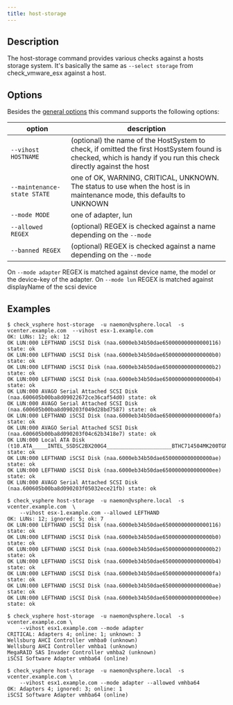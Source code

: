```yaml
---
title: host-storage
---
```


## Description

The host-storage command provides various checks against a hosts storage system.
It's basically the same as `--select storage` from check\_vmware\_esx against a
host.

## Options

Besides the [general options](../../general-options/) this command supports the following
options:

| option | description |
|---|---|
| `--vihost HOSTNAME` | (optional) the name of the HostSystem to check, if omitted the first HostSystem found is checked, which is handy if you run this check directly against the host |
| `--maintenance-state STATE` | one of OK, WARNING, CRITICAL, UNKNOWN. The status to use when the host is in maintenance mode, this defaults to UNKNOWN |
| `--mode MODE` | one of adapter, lun |
| `--allowed REGEX` | (optional) REGEX is checked against a name depending on the `--mode` |
| `--banned REGEX` | (optional) REGEX is checked against a name depending on the `--mode` |

On `--mode adapter` REGEX is matched against device name, the model or the device-key of the adapter.
On `--mode lun` REGEX is matched against displayName of the scsi device

## Examples

```
$ check_vsphere host-storage  -u naemon@vsphere.local  -s vcenter.example.com  --vihost esx-1.example.com
OK: LUNs: 12; ok: 12
OK LUN:000 LEFTHAND iSCSI Disk (naa.6000eb34b50dae650000000000000116) state: ok
OK LUN:000 LEFTHAND iSCSI Disk (naa.6000eb34b50dae6500000000000000b0) state: ok
OK LUN:000 LEFTHAND iSCSI Disk (naa.6000eb34b50dae6500000000000000b2) state: ok
OK LUN:000 LEFTHAND iSCSI Disk (naa.6000eb34b50dae6500000000000000b4) state: ok
OK LUN:000 AVAGO Serial Attached SCSI Disk (naa.600605b00ba8d09022672ce36caf54d0) state: ok
OK LUN:000 AVAGO Serial Attached SCSI Disk (naa.600605b00ba8d090203f049d28bd7587) state: ok
OK LUN:000 LEFTHAND iSCSI Disk (naa.6000eb34b50dae6500000000000000fa) state: ok
OK LUN:000 AVAGO Serial Attached SCSI Disk (naa.600605b00ba8d090203f04c62b3418e7) state: ok
OK LUN:000 Local ATA Disk (t10.ATA_____INTEL_SSDSC2BX200G4_____________________BTHC714504MK200TGN__) state: ok
OK LUN:000 LEFTHAND iSCSI Disk (naa.6000eb34b50dae6500000000000000ae) state: ok
OK LUN:000 LEFTHAND iSCSI Disk (naa.6000eb34b50dae6500000000000000ee) state: ok
OK LUN:000 AVAGO Serial Attached SCSI Disk (naa.600605b00ba8d090203f05032ece21fb) state: ok
```

```
$ check_vsphere host-storage  -u naemon@vsphere.local  -s vcenter.example.com  \
    --vihost esx-1.example.com --allowed LEFTHAND
OK: LUNs: 12; ignored: 5; ok: 7
OK LUN:000 LEFTHAND iSCSI Disk (naa.6000eb34b50dae650000000000000116) state: ok
OK LUN:000 LEFTHAND iSCSI Disk (naa.6000eb34b50dae6500000000000000b0) state: ok
OK LUN:000 LEFTHAND iSCSI Disk (naa.6000eb34b50dae6500000000000000b2) state: ok
OK LUN:000 LEFTHAND iSCSI Disk (naa.6000eb34b50dae6500000000000000b4) state: ok
OK LUN:000 LEFTHAND iSCSI Disk (naa.6000eb34b50dae6500000000000000fa) state: ok
OK LUN:000 LEFTHAND iSCSI Disk (naa.6000eb34b50dae6500000000000000ae) state: ok
OK LUN:000 LEFTHAND iSCSI Disk (naa.6000eb34b50dae6500000000000000ee) state: ok
```

```
$ check_vsphere host-storage  -u naemon@vsphere.local  -s vcenter.example.com \
    --vihost esx1.example.com --mode adapter
CRITICAL: Adapters 4; online: 1; unknown: 3
Wellsburg AHCI Controller vmhba0 (unknown)
Wellsburg AHCI Controller vmhba1 (unknown)
MegaRAID SAS Invader Controller vmhba2 (unknown)
iSCSI Software Adapter vmhba64 (online)
```

```
$ check_vsphere host-storage  -u naemon@vsphere.local  -s vcenter.example.com \
    --vihost esx1.example.com --mode adapter --allowed vmhba64
OK: Adapters 4; ignored: 3; online: 1
iSCSI Software Adapter vmhba64 (online)
```
